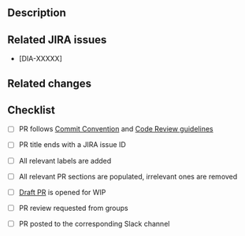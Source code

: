 ## Description

<!-- Short summary to give context to reviewers-->
<!-- screenshots/gifs if needed 🎥 -->

## Related JIRA issues

* [DIA-XXXXX]


## Related changes

<!-- * #123 -->
<!-- * dialoguemd/scribe#1234  -->

## Checklist

- [ ] PR follows [Commit Convention] and [Code Review guidelines] <!-- `feat(lang): add German language` -->
- [ ] PR title ends with a JIRA issue ID  <!-- `fix: signup error - DIA-12345` -->
- [ ] All relevant labels are added <!-- Helps with classification -->
- [ ] All relevant PR sections are populated, irrelevant ones are removed
- [ ] [Draft PR] is opened for WIP
- [ ] PR review requested from groups <!-- `@dialoguemd/maestro` or `@dialoguemd/s-team`. -->
- [ ] PR posted to the corresponding Slack channel


[Commit Convention]: https://www.notion.so/godialogue/Commit-Convention-84fd9a4c149e48c998d760f1c9176df0
[Code Review guidelines]: https://www.notion.so/godialogue/Code-Review-c5f3fcd185ca49aca73ade497c398fe9
[Draft PR]: https://github.blog/2019-02-14-introducing-draft-pull-requests
